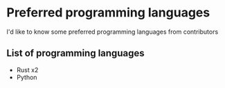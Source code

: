# Preferred programming languages
I'd like to know some preferred programming languages from contributors

## List of programming languages
- Rust x2
- Python
